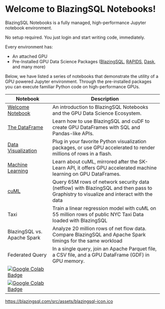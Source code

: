 # Welcome to BlazingSQL Notebooks!

BlazingSQL Notebooks is a fully managed, high-performance Jupyter notebook environment. 

No setup required. You just login and start writing code, immediately.

Every environment has:
* An attached GPU
* Pre-Installed GPU Data Science Packages ([BlazingSQL](https://blazingsql.com), [RAPIDS](https://rapids.ai), [Dask](https://dask.org), and many more)

Below, we have listed a series of notebooks that demonstrate the utility of a GPU powered Jupyter environment. Through the pre-installed packages you can execute familiar Python code on high-performance GPUs.

| Notebook | Description 
|----------------|----------------|
| [Welcome Notebook](welcome.ipynb) | An introduction to BlazingSQL Notebooks and the GPU Data Science Ecosystem.
| [The DataFrame](intro_notebooks/bsql_cudf.ipynb) | Learn how to use BlazingSQL and cuDF to create GPU DataFrames with SQL and Pandas-like APIs.
| [Data Visualization](intro_notebooks/bsql_cudf.ipynb) | Plug in your favorite Python visualization packages, or use GPU accelerated to render millions of rows in a flash.
| [Machine Learning](intro_notebooks/cuml.ipynb) | Learn about cuML, mirrored after the SK-Learn API, it offers GPU accelerated machine learning on GPU DataFrames.
| [cuML](intro_notebooks/cuml.ipynb) | Query 65M rows of network security data (netflow) with BlazingSQL and then pass to Graphistry to visualize and interact with the data |[![Google Colab Badge](https://colab.research.google.com/assets/colab-badge.svg)](https://colab.research.google.com/github/BlazingDB/bsql-demos/blob/master/graphistry_netflow_demo.ipynb)|
| Taxi | Train a linear regression model with cuML on 55 million rows of public NYC Taxi Data loaded with BlazingSQL |coming soon|
| BlazingSQL vs. Apache Spark | Analyze 20 million rows of net flow data. Compare BlazingSQL and Apache Spark timings for the same workload |[![Google Colab Badge](https://colab.research.google.com/assets/colab-badge.svg)](https://colab.research.google.com/github/BlazingDB/bsql-demos/blob/master/vs_pyspark_netflow.ipynb)|
| Federated Query | In a single query, join an Apache Parquet file, a CSV file, and a GPU DataFrame (GDF) in GPU memory. |[![Google Colab Badge](https://colab.research.google.com/assets/colab-badge.svg)](https://colab.research.google.com/github/BlazingDB/bsql-demos/blob/master/federated_query_demo.ipynb)|
[![Google Colab Badge](https://img.shields.io/badge/BSQL%20Notebooks-Launch%20on%20BlazingSQL%20Notebooks-green?style=flat-square&logo=appveyor&color=58585A)](https://colab.research.google.com/github/BlazingDB/bsql-demos/blob/master/blazingsql_demo.ipynb)|
[![Google Colab Badge](https://img.shields.io/badge/BSQL%20Notebooks-Launch%20on%20BlazingSQL%20Notebooks-green?style=flat-square&logo=data:https://blazingsql.com/src/assets/blazingsql-icon.ico&color=58585A)](https://colab.research.google.com/github/BlazingDB/bsql-demos/blob/master/blazingsql_demo.ipynb)|

https://blazingsql.com/src/assets/blazingsql-icon.ico

